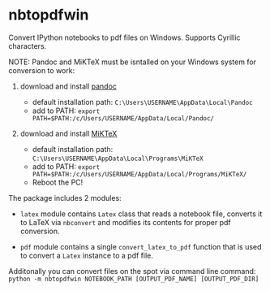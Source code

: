 # nbtopdfwin

Convert IPython notebooks to pdf files on Windows.
Supports Cyrillic characters.

NOTE: Pandoc and MiKTeX must be isntalled on your Windows system for conversion to work:
1. download and install [pandoc](https://pandoc.org/installing.html)
    - default installation path: `C:\Users\USERNAME\AppData\Local\Pandoc`
    - add to PATH: `export PATH=$PATH:/c/Users/USERNAME/AppData/Local/Pandoc/`

2. download and install [MiKTeX](https://miktex.org/download)
    - default installation path: `C:\Users\USERNAME\AppData\Local\Programs\MiKTeX`
    - add to PATH: `export PATH=$PATH:/c/Users/USERNAME/AppData/Local/Programs/MiKTeX/`
    - Reboot the PC!

The package includes 2 modules:

- `latex` module contains `Latex` class that reads a notebook file, converts it to LaTeX via `nbconvert` and modifies its contents for proper pdf conversion.

 - `pdf` module contains a single `convert_latex_to_pdf` function that is used to convert a `Latex` instance to a pdf file.

Additonally you can convert files on the spot via command line command:
`python -m nbtopdfwin NOTEBOOK_PATH [OUTPUT_PDF_NAME] [OUTPUT_PDF_DIR]`
